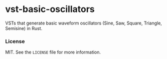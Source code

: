 # vst-basic-oscillators
VSTs that generate basic waveform oscillators (Sine, Saw, Square, Triangle, Semisine) in Rust.

### License
MIT. See the `LICENSE` file for more information.